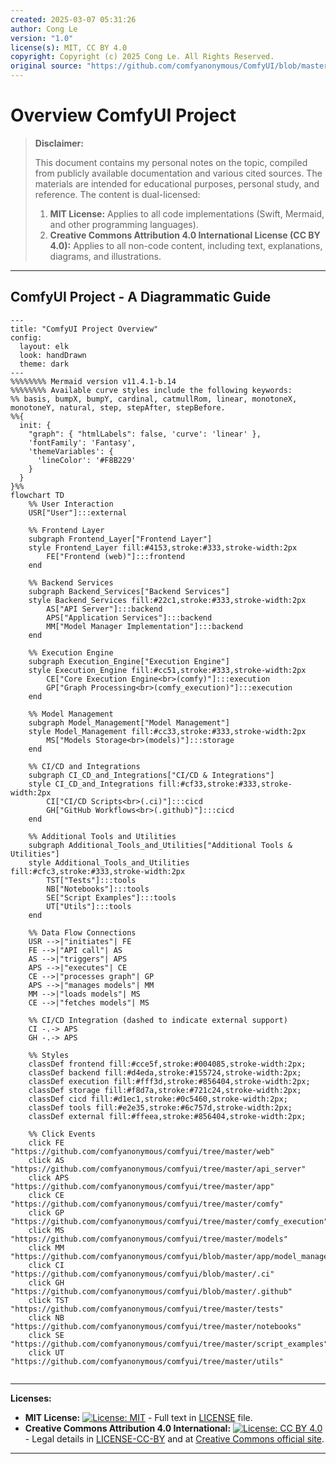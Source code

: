 ```yaml
---
created: 2025-03-07 05:31:26
author: Cong Le
version: "1.0"
license(s): MIT, CC BY 4.0
copyright: Copyright (c) 2025 Cong Le. All Rights Reserved.
original source: "https://github.com/comfyanonymous/ComfyUI/blob/master/README.md"
---
```




# Overview ComfyUI Project
> **Disclaimer:**
>
> This document contains my personal notes on the topic,
> compiled from publicly available documentation and various cited sources.
> The materials are intended for educational purposes, personal study, and reference.
> The content is dual-licensed:
> 1. **MIT License:** Applies to all code implementations (Swift, Mermaid, and other programming languages).
> 2. **Creative Commons Attribution 4.0 International License (CC BY 4.0):** Applies to all non-code content, including text, explanations, diagrams, and illustrations.
---


## ComfyUI Project - A Diagrammatic Guide



```mermaid
---
title: "ComfyUI Project Overview"
config:
  layout: elk
  look: handDrawn
  theme: dark
---
%%%%%%%% Mermaid version v11.4.1-b.14
%%%%%%%% Available curve styles include the following keywords:
%% basis, bumpX, bumpY, cardinal, catmullRom, linear, monotoneX, monotoneY, natural, step, stepAfter, stepBefore.
%%{
  init: {
    "graph": { "htmlLabels": false, 'curve': 'linear' },
    'fontFamily': 'Fantasy',
    'themeVariables': {
      'lineColor': '#F8B229'
    }
  }
}%%
flowchart TD
    %% User Interaction
    USR["User"]:::external

    %% Frontend Layer
    subgraph Frontend_Layer["Frontend Layer"]
    style Frontend_Layer fill:#4153,stroke:#333,stroke-width:2px
        FE["Frontend (web)"]:::frontend
    end

    %% Backend Services
    subgraph Backend_Services["Backend Services"]
    style Backend_Services fill:#22c1,stroke:#333,stroke-width:2px
        AS["API Server"]:::backend
        APS["Application Services"]:::backend
        MM["Model Manager Implementation"]:::backend
    end

    %% Execution Engine
    subgraph Execution_Engine["Execution Engine"]
    style Execution_Engine fill:#cc51,stroke:#333,stroke-width:2px
        CE["Core Execution Engine<br>(comfy)"]:::execution
        GP["Graph Processing<br>(comfy_execution)"]:::execution
    end

    %% Model Management
    subgraph Model_Management["Model Management"]
    style Model_Management fill:#cc33,stroke:#333,stroke-width:2px
        MS["Models Storage<br>(models)"]:::storage
    end

    %% CI/CD and Integrations
    subgraph CI_CD_and_Integrations["CI/CD & Integrations"]
    style CI_CD_and_Integrations fill:#cf33,stroke:#333,stroke-width:2px
        CI["CI/CD Scripts<br>(.ci)"]:::cicd
        GH["GitHub Workflows<br>(.github)"]:::cicd
    end

    %% Additional Tools and Utilities
    subgraph Additional_Tools_and_Utilities["Additional Tools & Utilities"]
    style Additional_Tools_and_Utilities fill:#cfc3,stroke:#333,stroke-width:2px
        TST["Tests"]:::tools
        NB["Notebooks"]:::tools
        SE["Script Examples"]:::tools
        UT["Utils"]:::tools
    end

    %% Data Flow Connections
    USR -->|"initiates"| FE
    FE -->|"API call"| AS
    AS -->|"triggers"| APS
    APS -->|"executes"| CE
    CE -->|"processes graph"| GP
    APS -->|"manages models"| MM
    MM -->|"loads models"| MS
    CE -->|"fetches models"| MS

    %% CI/CD Integration (dashed to indicate external support)
    CI -.-> APS
    GH -.-> APS

    %% Styles
    classDef frontend fill:#cce5f,stroke:#004085,stroke-width:2px;
    classDef backend fill:#d4eda,stroke:#155724,stroke-width:2px;
    classDef execution fill:#fff3d,stroke:#856404,stroke-width:2px;
    classDef storage fill:#f8d7a,stroke:#721c24,stroke-width:2px;
    classDef cicd fill:#d1ec1,stroke:#0c5460,stroke-width:2px;
    classDef tools fill:#e2e35,stroke:#6c757d,stroke-width:2px;
    classDef external fill:#ffeea,stroke:#856404,stroke-width:2px;

    %% Click Events
    click FE "https://github.com/comfyanonymous/comfyui/tree/master/web"
    click AS "https://github.com/comfyanonymous/comfyui/tree/master/api_server"
    click APS "https://github.com/comfyanonymous/comfyui/tree/master/app"
    click CE "https://github.com/comfyanonymous/comfyui/tree/master/comfy"
    click GP "https://github.com/comfyanonymous/comfyui/tree/master/comfy_execution"
    click MS "https://github.com/comfyanonymous/comfyui/tree/master/models"
    click MM "https://github.com/comfyanonymous/comfyui/blob/master/app/model_manager.py"
    click CI "https://github.com/comfyanonymous/comfyui/blob/master/.ci"
    click GH "https://github.com/comfyanonymous/comfyui/blob/master/.github"
    click TST "https://github.com/comfyanonymous/comfyui/tree/master/tests"
    click NB "https://github.com/comfyanonymous/comfyui/tree/master/notebooks"
    click SE "https://github.com/comfyanonymous/comfyui/tree/master/script_examples"
    click UT "https://github.com/comfyanonymous/comfyui/tree/master/utils"
    
```





---
**Licenses:**

- **MIT License:**  [![License: MIT](https://img.shields.io/badge/License-MIT-yellow.svg)](LICENSE) - Full text in [LICENSE](LICENSE) file.
- **Creative Commons Attribution 4.0 International:** [![License: CC BY 4.0](https://licensebuttons.net/l/by/4.0/88x31.png)](LICENSE-CC-BY) - Legal details in [LICENSE-CC-BY](LICENSE-CC-BY) and at [Creative Commons official site](http://creativecommons.org/licenses/by/4.0/).

---